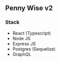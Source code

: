 ## Penny Wise v2

### Stack

- React (Typescript)
- Node JS
- Express JS
- Postgres (Sequelize)
- GraphQL
